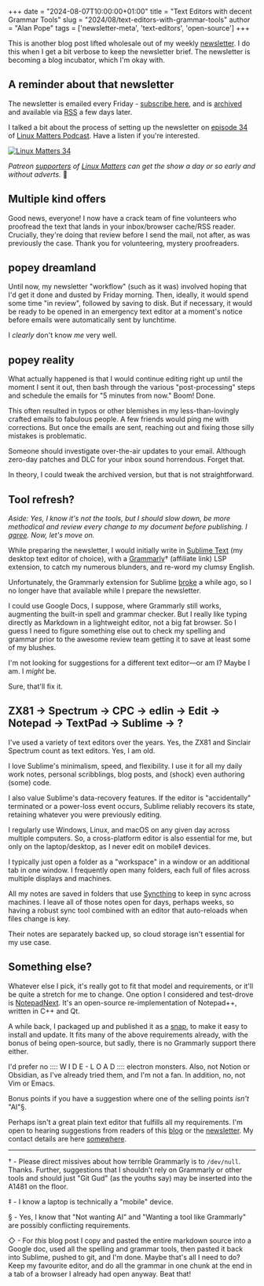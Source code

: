 +++
date = "2024-08-07T10:00:00+01:00"
title = "Text Editors with decent Grammar Tools"
slug = "2024/08/text-editors-with-grammar-tools"
author = "Alan Pope"
tags = ['newsletter-meta', 'text-editors', 'open-source']
+++

This is another blog post lifted wholesale out of my weekly [newsletter](https://newsletter.popey.com/). I do this when I get a bit verbose to keep the newsletter brief. The newsletter is becoming a blog incubator, which I'm okay with.

## A reminder about that newsletter

The newsletter is emailed every Friday - [subscribe here](https://newsletter.popey.com/subscription/form), and is [archived](https://newsletter.popey.com/archive) and available via [RSS](https://newsletter.popey.com/archive.xml) a few days later. 

I talked a bit about the process of setting up the newsletter on [episode 34](https://linuxmatters.sh/34/) of [Linux Matters Podcast](https://linuxmatters.sh/). Have a listen if you're interested.

[![Linux Matters 34](/blog/images/2024-02-20/linuxmatters-banner-3000x750_30.png)](https://linuxmatters.sh/34/)

*Patreon [supporters](https://linuxmatters.sh/support) of [Linux Matters](https://linuxmatters.sh/) can get the show a day or so early and without adverts.* 🙏

## Multiple kind offers

Good news, everyone! I now have a crack team of fine volunteers who proofread the text that lands in your inbox/browser cache/RSS reader. Crucially, they're doing that review before I send the mail, not after, as was previously the case. Thank you for volunteering, mystery proofreaders.

## popey dreamland

Until now, my newsletter "workflow" (such as it was) involved hoping that I'd get it done and dusted by Friday morning. Then, ideally, it would spend some time "in review", followed by saving to disk. But if necessary, it would be ready to be opened in an emergency text editor at a moment's notice before emails were automatically sent by lunchtime. 

I *clearly* don't know *me* very well. 

## popey reality

What actually happened is that I would continue editing right up until the moment I sent it out, then bash through the various "post-processing" steps and schedule the emails for "5 minutes from now." Boom! Done.

This often resulted in typos or other blemishes in my less-than-lovingly crafted emails to fabulous people. A few friends would ping me with corrections. But once the emails are sent, reaching out and fixing those silly mistakes is problematic.

Someone should investigate over-the-air updates to your email. Although zero-day patches and DLC for your inbox sound horrendous. Forget that.

In theory, I could tweak the archived version, but that is not straightforward.

## Tool refresh?

*Aside: Yes, I know it's not the tools, but I should slow down, be more methodical and review every change to my document before publishing. I [agree](/blog/2024/04/today-is-my-birthday-i-got-adhd/). Now, let's move on.*

While preparing the newsletter, I would initially write in [Sublime Text](https://www.sublimetext.com/) (my desktop text editor of choice), with a [Grammarly](https://www.grammarly.com/referrals/redeem?key=pub119oyaqhvc82o)† (affiliate link) LSP extension, to catch my numerous blunders, and re-word my clumsy English.

Unfortunately, the Grammarly extension for Sublime [broke](https://github.com/znck/grammarly) a while ago, so I no longer have that available while I prepare the newsletter. 

I could use Google Docs, I suppose, where Grammarly still works, augmenting the built-in spell and grammar checker. But I really like typing directly as Markdown in a lightweight editor, not a big fat browser. So I guess I need to figure something else out to check my spelling and grammar prior to the awesome review team getting it to save at least some of my blushes.

I'm not looking for suggestions for a different text editor—or am I? Maybe I am. I *might* be. 

Sure, that'll fix it.

## ZX81 -> Spectrum -> CPC -> edlin -> Edit -> Notepad -> TextPad -> Sublime -> ?

I've used a variety of text editors over the years. Yes, the ZX81 and Sinclair Spectrum count as text editors. Yes, I am old.

I love Sublime's minimalism, speed, and flexibility. I use it for all my daily work notes, personal scribblings, blog posts, and (shock) even authoring (some) code. 

I also value Sublime's data-recovery features. If the editor is "accidentally" terminated or a power-loss event occurs, Sublime reliably recovers its state, retaining whatever you were previously editing.

I regularly use Windows, Linux, and macOS on any given day across multiple computers. So, a cross-platform editor is also essential for me, but only on the laptop/desktop, as I never edit on mobile‡ devices. 

I typically just open a folder as a "workspace" in a window or an additional tab in one window. I frequently open many folders, each full of files across multiple displays and machines.

All my notes are saved in folders that use [Syncthing](https://syncthing.net/) to keep in sync across machines. I leave all of those notes open for days, perhaps weeks, so having a robust sync tool combined with an editor that auto-reloads when files change is key.

Their notes are separately backed up, so cloud storage isn't essential for my use case. 

## Something else?

Whatever else I pick, it's really got to fit that model and requirements, or it'll be quite a stretch for me to change. One option I considered and test-drove is [NotepadNext](https://github.com/dail8859/NotepadNext). It's an open-source re-implementation of Notepad++, written in C++ and Qt. 

A while back, I packaged up and published it as a [snap](https://snapcraft.io/notepadnext), to make it easy to install and update. It fits many of the above requirements already, with the bonus of being open-source, but sadly, there is no Grammarly support there either.

I'd prefer no :::: W I D E - L O A D :::: electron monsters. Also, not Notion or Obsidian, as I've already tried them, and I'm not a fan. In addition, no, not Vim or Emacs.

Bonus points if you have a suggestion where one of the selling points *isn't* "AI"§.

Perhaps isn't a great plain text editor that fulfills all my requirements. I'm open to hearing suggestions from readers of this [blog](https://popey.com/) or the [newsletter](https://newsletter.popey.com/). My contact details are here [somewhere](https://popey.me/).

----

† - Please direct missives about how terrible Grammarly is to `/dev/null`. Thanks. Further, suggestions that I shouldn't rely on Grammarly or other tools and should just "Git Gud" (as the youths say) may be inserted into the A1481 on the floor.

‡ - I know a laptop is technically a "mobile" device.

§ - Yes, I know that "Not wanting AI" and "Wanting a tool like Grammarly" are possibly conflicting requirements.

◇ - For *this* blog post I copy and pasted the entire markdown source into a Google doc, used all the spelling and grammar tools, then pasted it back into Sublime, pushed to git, and I'm done. Maybe that's all I need to do? Keep my favourite editor, and do all the grammar in one chunk at the end in a tab of a browser I already had open anyway. Beat that!